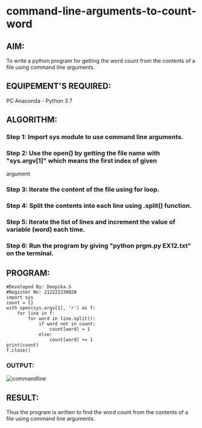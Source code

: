 # command-line-arguments-to-count-word
## AIM:
To write a python program for getting the word count from the contents of a file using command line arguments.
## EQUIPEMENT'S REQUIRED: 
PC
Anaconda - Python 3.7
## ALGORITHM: 
### Step 1: Import sys module to use command line arguments.
### Step 2: Use the open() by getting the file name with "sys.argv[1]" which means the first index of given
argument
### Step 3: Iterate the content of the file using for loop.
### Step 4: Split the contents into each line using .split() function.
### Step 5: Iterate the list of lines and increment the value of variable (word) each time.
### Step 6: Run the program by giving "python prgm.py EX12.txt" on the terminal.
## PROGRAM:
```
#Developed By: Deepika.S
#Register No: 212222230028
import sys
count = {}
with open(sys.argv[1], 'r') as f:
    for line in f:
        for word in line.split():
            if word not in count:
                count[word] = 1
            else:
                count[word] += 1
print(count)
f.close()
```
### OUTPUT:
![commandline](https://github.com/deepikasrinivasans/command-line-arguments-to-count-word/assets/119393935/b1de910e-2ce6-4c7e-8cb2-aaaa141e8fa5)
## RESULT:
Thus the program is written to find the word count from the contents of a file using command line arguments.
